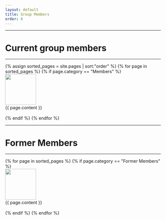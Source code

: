 ```yaml
---
layout: default
title: Group Members
order: 6
---
```


<div class="container">
<hr>
<h1>Current group members</h1>
<hr>
 {% assign sorted_pages = site.pages | sort:"order" %}
 {% for page in sorted_pages %}
    {% if page.category == "Members" %}
        <div class="row">
            <div class="col-lg-2">
                <img class ="img-responsive" src="/images/{{ page.image }}" height="100" width="100">
            </div>
            <div class="col-lg-10">
            {{ page.content }}
            </div>
        </div>
        <br>
    {% endif %}
{% endfor %}
<hr>
<h1>Former Members</h1>
<hr>
{% for page in sorted_pages %}
    {% if page.category == "Former Members" %}
     <div class="row">
     <div class="col-lg-2">
        <img class ="img-resposive" src="/images/{{ page.image }}" height="100" width="100">
    </div>
    <div class="col-lg-10">
        {{ page.content }}
    </div>
    </div>
    <br>
    {% endif %}
{% endfor %}
</div>
